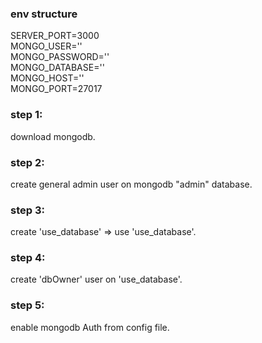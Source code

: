### env structure
SERVER_PORT=3000 <br>
MONGO_USER=''<br>
MONGO_PASSWORD=''<br>
MONGO_DATABASE=''<br>
MONGO_HOST=''<br>
MONGO_PORT=27017<br>

### step 1:<br>
download mongodb.<br>

### step 2:<br>
create general admin user on mongodb "admin" database.<br>

### step 3:<br>
create 'use_database' => use 'use_database'.<br>

### step 4:<br>
create 'dbOwner' user on 'use_database'.<br>

### step 5:<br>
enable mongodb Auth from config file.<br>

